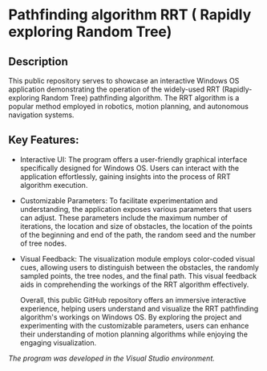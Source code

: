# Pathfinding algorithm RRT ( Rapidly exploring Random Tree)
## Description
  This public repository serves to showcase an interactive Windows OS application demonstrating the operation of the widely-used RRT (Rapidly-exploring Random Tree) pathfinding algorithm. The RRT algorithm is a popular method employed in robotics, motion planning, and autonomous navigation systems.


## Key Features:

* Interactive UI: The program offers a user-friendly graphical interface specifically designed for Windows OS. Users can interact with the application effortlessly, gaining insights into the process of RRT algorithm execution.

* Customizable Parameters: To facilitate experimentation and understanding, the application exposes various parameters that users can adjust. These parameters include the maximum number of iterations, the location and size of obstacles, the location of the points of the beginning and end of the path, the random seed and the number of tree nodes.
  
* Visual Feedback: The visualization module employs color-coded visual cues, allowing users to distinguish between the obstacles, the randomly sampled points, the tree nodes, and the final path. This visual feedback aids in comprehending the workings of the RRT algorithm effectively.
  
  Overall, this public GitHub repository offers an immersive interactive experience, helping users understand and visualize the RRT pathfinding algorithm's workings on Windows OS. By exploring the project and experimenting with the customizable parameters, users can enhance their understanding of motion planning algorithms while enjoying the engaging visualization.

_The program was developed in the Visual Studio environment._
